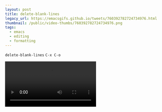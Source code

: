 ```yaml
---
layout: post
title: delete-blank-lines
legacy_url: https://emacsgifs.github.io/tweets/760392782724734976.html
thumbnail: /public/video-thumbs/760392782724734976.png
tags:
  - emacs
  - editing
  - formatting
---
```


`delete-blank-lines` `C-x C-o`

<video controls autoplay loop>
  <source src="/public/videos/760392782724734976.mp4" type="video/mp4">
    Sorry your browser does not support the video tag, maybe time to upgrade?
</video>
